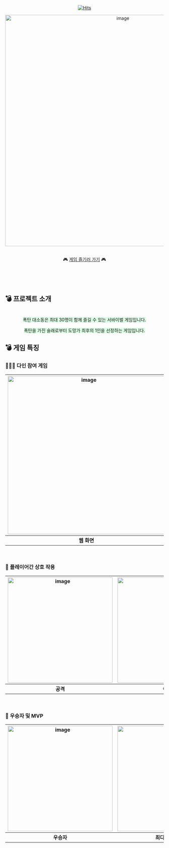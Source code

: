 <div align=center>
  
[![Hits](https://hits.seeyoufarm.com/api/count/incr/badge.svg?url=https%3A%2F%2Fgithub.com%2Fmini-game-world&count_bg=%2379C83D&title_bg=%23555555&icon=&icon_color=%23E7E7E7&title=hits&edge_flat=false)](https://hits.seeyoufarm.com)

<img width="732" alt="image" src="https://github.com/user-attachments/assets/e13b1eaf-e861-46da-85e9-7ad3b08ef1cd">
</div>
<br>
<div align=center>  
  
🎮  [게임 즐기러 가기](https://mini-game-world.com/)   🎮 

</div>

<br>
<br>
<br>

## 💣 프로젝트 소개

<div align=center>
<br>
<span style="background-color: #DCFFE4"> 폭탄 대소동은 최대 30명이 함께 즐길 수 있는 서바이벌 게임입니다.  </span>  
  
<span style="background-color: #DCFFE4"> 폭탄을 가진 술래로부터 도망가 최후의 1인을 선정하는 게임입니다.   </span>
</div>


## 💣 게임 특징

### 🧑‍🤝‍🧑 **다인 참여 게임**

|<img width="500" alt="image" src="https://github.com/user-attachments/assets/415891cf-5200-45bb-8eb5-cb5900f49610"> |<img width="500" alt="image" src="https://github.com/user-attachments/assets/3ce75719-7777-4c91-aec1-19efeb411cbc">|
|:--------------------------:|:--------------------------:|
| **웹 화면** | **모바일 화면**|

<br>

### 🥊 **플레이어간 상호 작용**

|<img width="333" alt="image" src="https://github.com/user-attachments/assets/a1f50b08-83b3-4602-b1a2-6d4781a68306">|<img width="333" alt="image" src="https://github.com/user-attachments/assets/176056e5-9811-4338-b7d1-a2833e6fbf73">|<img width="333" alt="image" src="https://github.com/user-attachments/assets/26ff5ed0-ae25-41f9-84b9-4d429388eea8">|
|:--------------------------:|:--------------------------:|:--------------------------:|
| **공격** | **아이템**| **채팅** |

<br>

### 👑 **우승자 및 MVP**

|<img width="333" alt="image" src="https://github.com/user-attachments/assets/3363073d-b3f5-47b7-8ef0-68a8c57eb957">|<img width="333" alt="image" src="https://github.com/user-attachments/assets/88f434ec-258f-480a-9aa2-8d09d99b37fa">|<img width="333" alt="image" src="https://github.com/user-attachments/assets/373c617e-1ab0-432d-9f18-49e7357df6f4">|
|:--------------------------:|:--------------------------:|:--------------------------:|
| **우승자** | **최다 폭탄배달**| **최다 공격성공** |

